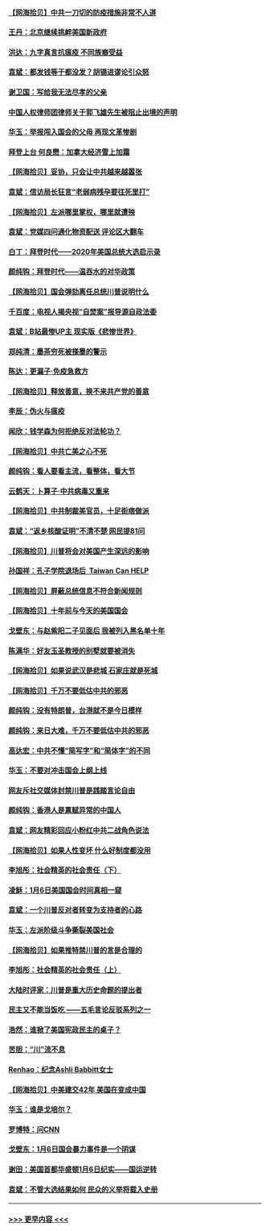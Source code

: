 #### [【网海拾贝】中共一刀切的防疫措施非常不人道](../pages/nsc993/n12724879.md?t=02021501) 
#### [王丹：北京继续挑衅美国新政府](../pages/nsc993/n12722456.md?t=02021501) 
#### [洪达：九字真言抗瘟疫 不同族裔受益](../pages/nsc993/n12722448.md?t=02021501) 
#### [袁斌：都发钱等于都没发？胡锡进谬论引众怒](../pages/nsc993/n12722393.md?t=02021501) 
#### [谢卫国：写给我无法尽孝的父亲](../pages/nsc993/n12720325.md?t=02021501) 
#### [中国人权律师团律师关于郭飞雄先生被阻止出境的声明](../pages/nsc993/n12720203.md?t=02021501) 
#### [华玉：举报闯入国会的父母 再现文革惨剧](../pages/nsc993/n12719070.md?t=02021501) 
#### [拜登上台 何良懋：加拿大经济雪上加霜](../pages/nsc993/n12718943.md?t=02021501) 
#### [【网海拾贝】妥协，只会让中共越来越嚣张](../pages/nsc993/n12717392.md?t=02021501) 
#### [袁斌：信访局长狂言“老弱病残孕要往死里打”](../pages/nsc993/n12717343.md?t=02021501) 
#### [【网海拾贝】左派哪里掌权，哪里就遭殃](../pages/nsc993/n12715009.md?t=02021501) 
#### [袁斌：党媒四问通化物资配送 评论区大翻车](../pages/nsc993/n12714950.md?t=02021501) 
#### [白丁：拜登时代——2020年美国总统大选启示录](../pages/nsc993/n12714920.md?t=02021501) 
#### [颜纯钩：拜登时代——温吞水的对华政策](../pages/nsc993/n12713245.md?t=02021501) 
#### [【网海拾贝】国会弹劾离任总统川普说明什么](../pages/nsc993/n12712816.md?t=02021501) 
#### [千百度：电视人揭央视“自焚案”报导源自政法委](../pages/nsc993/n12709760.md?t=02021501) 
#### [袁斌：B站最惨UP主 现实版《悲惨世界》](../pages/nsc993/n12709686.md?t=02021501) 
#### [郑纯清：墨茶穷死被搽墨的警示](../pages/nsc993/n12709262.md?t=02021501) 
#### [陈达：更漏子·免疫急救方](../pages/nsc993/n12709244.md?t=02021501) 
#### [【网海拾贝】释放善意，换不来共产党的善意](../pages/nsc993/n12708361.md?t=02021501) 
#### [李辰：伪火与瘟疫](../pages/nsc993/n12707981.md?t=02021501) 
#### [闻欣：钱学森为何拒绝反对法轮功？](../pages/nsc993/n12707407.md?t=02021501) 
#### [【网海拾贝】中共亡美之心不死](../pages/nsc993/n12707621.md?t=02021501) 
#### [颜纯钩：看人要看主流，看整体，看大节](../pages/nsc993/n12707536.md?t=02021501) 
#### [云鹤天：卜算子‧中共病毒又重来](../pages/nsc993/n12707408.md?t=02021501) 
#### [【网海拾贝】中共制裁美官员，十足街痞做派](../pages/nsc993/n12705115.md?t=02021501) 
#### [袁斌：“返乡核酸证明”不清不楚 网民提81问](../pages/nsc993/n12704982.md?t=02021501) 
#### [【网海拾贝】川普将会对美国产生深远的影响](../pages/nsc993/n12703045.md?t=02021501) 
#### [孙国祥：孔子学院退场后  Taiwan Can HELP](../pages/nsc993/n12702430.md?t=02021501) 
#### [【网海拾贝】屏蔽总统信息不符合新闻规则](../pages/nsc993/n12699998.md?t=02021501) 
#### [【网海拾贝】十年前与今天的美国国会](../pages/nsc993/n12696993.md?t=02021501) 
#### [戈壁东：与赵紫阳二子见面后 我被列入黑名单十年](../pages/nsc993/n12696215.md?t=02021501) 
#### [陈满华：好友玉圣教授的别墅就要被消失](../pages/nsc993/n12695411.md?t=02021501) 
#### [【网海拾贝】如果说武汉是悲城 石家庄就是死城](../pages/nsc993/n12694589.md?t=02021501) 
#### [【网海拾贝】千万不要低估中共的邪恶](../pages/nsc993/n12692771.md?t=02021501) 
#### [颜纯钩：没有特朗普，台港就不是今日模样](../pages/nsc993/n12692678.md?t=02021501) 
#### [颜纯钩：来日大难，千万不要低估中共的邪恶](../pages/nsc993/n12692080.md?t=02021501) 
#### [高达宏：中共不懂“简写字”和“简体字”的不同](../pages/nsc993/n12692068.md?t=02021501) 
#### [华玉：不要对冲击国会上纲上线](../pages/nsc993/n12689948.md?t=02021501) 
#### [网友斥社交媒体封禁川普是践踏言论自由](../pages/nsc993/n12687482.md?t=02021501) 
#### [颜纯钩：香港人是禀赋异常的中国人](../pages/nsc993/n12685142.md?t=02021501) 
#### [袁斌：网友精彩回应小粉红中共二战角色说法](../pages/nsc993/n12684994.md?t=02021501) 
#### [【网海拾贝】如果人性变坏 什么好制度都没用](../pages/nsc993/n12683000.md?t=02021501) 
#### [李旭彤：社会精英的社会责任（下）](../pages/nsc993/n12680604.md?t=02021501) 
#### [凌稣：1月6日美国国会时间真相一窥](../pages/nsc993/n12682780.md?t=02021501) 
#### [袁斌：一个川普反对者转变为支持者的心路](../pages/nsc993/n12682700.md?t=02021501) 
#### [华玉：左派阶级斗争撕裂美国社会](../pages/nsc993/n12681226.md?t=02021501) 
#### [【网海拾贝】如果推特禁川普的言是合理的](../pages/nsc993/n12681232.md?t=02021501) 
#### [李旭彤：社会精英的社会责任（上）](../pages/nsc993/n12680501.md?t=02021501) 
#### [大陆时评家：川普是重大历史命题的提出者](../pages/nsc993/n12679904.md?t=02021501) 
#### [民主又不能当饭吃 ——五毛言论反驳系列之一](../pages/nsc993/n12679877.md?t=02021501) 
#### [浩然：谁掀了美国宪政民主的桌子？](../pages/nsc993/n12679850.md?t=02021501) 
#### [苦胆：“川”流不息](../pages/nsc993/n12678388.md?t=02021501) 
#### [Renhao：纪念Ashli Babbitt女士](../pages/nsc993/n12678359.md?t=02021501) 
#### [【网海拾贝】中美建交42年 美国在变成中国](../pages/nsc993/n12678324.md?t=02021501) 
#### [华玉：谁是戈培尔？](../pages/nsc993/n12677515.md?t=02021501) 
#### [罗博特：问CNN](../pages/nsc993/n12677172.md?t=02021501) 
#### [戈壁东：1月6日国会暴力事件是一个阴谋](../pages/nsc993/n12674639.md?t=02021501) 
#### [谢田：美国首都华盛顿1月6日纪实——国运逆转](../pages/nsc993/n12673190.md?t=02021501) 
#### [袁斌：不管大选结果如何 民众的义举将载入史册](../pages/nsc993/n12672787.md?t=02021501) 

----
#### [ >>> 更早内容 <<< ](../indexes/nsc993-earlier.md)
